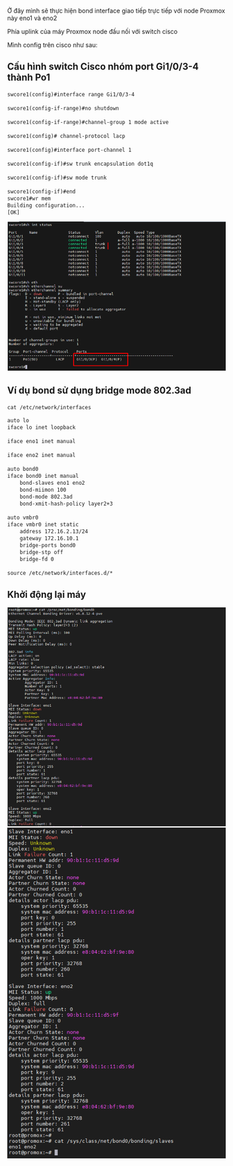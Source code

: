 Ở đây mình sẽ thực hiện bond interface giao tiếp trực tiếp với node Proxmox này eno1 và eno2

Phía uplink của máy Proxmox node đấu nối với switch cisco

Mình config trên cisco như sau:

## Cấu hình switch Cisco nhóm port Gi1/0/3-4 thành Po1

    swcore1(config)#interface range Gi1/0/3-4

    swcore1(config-if-range)#no shutdown

    swcore1(config-if-range)#channel-group 1 mode active

    swcore1(config)# channel-protocol lacp

    swcore1(config)#interface port-channel 1

    swcore1(config-if)#sw trunk encapsulation dot1q

    swcore1(config-if)#sw mode trunk

    swcore1(config-if)#end
    swcore1#wr mem
    Building configuration...
    [OK]

  <img src="proxmoximages/Screenshot_106.png">

## Ví dụ bond sử dụng bridge mode 802.3ad

``cat /etc/network/interfaces``

    auto lo
    iface lo inet loopback

    iface eno1 inet manual

    iface eno2 inet manual

    auto bond0
    iface bond0 inet manual
        bond-slaves eno1 eno2
        bond-miimon 100
        bond-mode 802.3ad
        bond-xmit-hash-policy layer2+3

    auto vmbr0
    iface vmbr0 inet static
        address 172.16.2.13/24
        gateway 172.16.10.1
        bridge-ports bond0
        bridge-stp off
        bridge-fd 0

    source /etc/network/interfaces.d/*

## Khởi động lại máy

  <img src="proxmoximages/Screenshot_40.png">

  <img src="proxmoximages/Screenshot_41.png">
